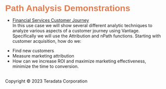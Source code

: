 <b style = 'font-size:28px;font-family:Arial;color:#E37C4D'>Path Analysis Demonstrations</b>
 
* [Financial Services Customer Journey](../UseCases/FSCustomerJourney/FSCustomerJourney.ipynb)
<br>In this use case we will show several different analytic techniques to analyze various aspects of a customer journey using Vantage. Specifically we will use the Attribution and nPath functions.  Starting with customer acquisition, how do we:
- Find new customers
- Measure marketing attribution
- How can we increase ROI and maximize marketing effectiveness, minimize the time to conversion.<br><br>
 

Copyright © 2023 Teradata Corporation
